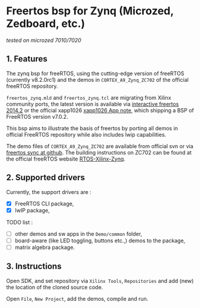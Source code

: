 # Freertos bsp for Zynq (Microzed, Zedboard, etc.)

*tested on microzed 7010/7020*

## 1. Features

The zynq bsp for freeRTOS, using the cutting-edge version of freeRTOS (currently v8.2.0rc1) and the demos in `CORTEX_A9_Zynq_ZC702` of the official freeRTOS repository.

`freertos_zynq.mld` and `freertos_zynq.tcl` are migrating from Xilinx community ports, the latest version is available via [interactive freertos 2014.2](http://interactive.freertos.org/entries/31659559-Xilinx-Zynq-FreeRTOS-and-lwIP-demo-XAPP1026-Vivado-2014-2) or the official xapp1026 [xapp1026 App note](http://www.xilinx.com/support/documentation/application_notes/xapp1026.pdf), which shipping a BSP of FreeRTOS version v7.0.2.

This bsp aims to illustrate the basis of freertos by porting all demos in official FreeRTOS repository while also includes lwip capabilities.

The demo files of `CORTEX_A9_Zynq_ZC702` are available from official svn or via [freertos sync at github](https://github.com/cjlano/freertos). The building instructions on ZC702 can be found at the official freeRTOS website [RTOS-Xilinx-Zynq](http://www.freertos.org/RTOS-Xilinx-Zynq.html).

## 2. Supported drivers

Currently, the support drivers are :
- [x] FreeRTOS CLI package,
- [x] lwIP package,

TODO list :
- [ ] other demos and sw apps in the `Demo/common` folder,
- [ ] board-aware (like LED toggling, buttons etc.,) demos to the package,
- [ ] matrix algebra package.

## 3. Instructions

Open SDK, and set repository via `Xilinx Tools`, `Repositories` and add (new) the location of the cloned source code.

Open `File`, `New Project`, add the demos, compile and run.
